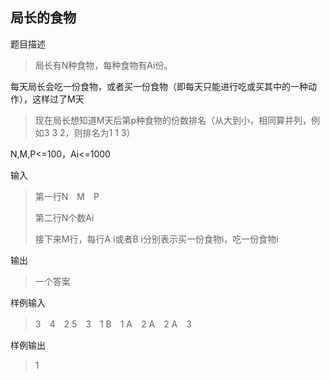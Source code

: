 ## 局长的食物


题目描述

> 局长有N种食物，每种食物有Ai份。
> 
每天局长会吃一份食物，或者买一份食物（即每天只能进行吃或买其中的一种动作），这样过了M天
> 
> 现在局长想知道M天后第p种食物的份数排名（从大到小，相同算并列，例如3 3 2，则排名为1 1 3）
> 
N,M,P<=100，Ai<=1000

输入
> 第一行N　M　P
> 
> 第二行N个数Ai
> 
> 接下来M行，每行A i或者B i分别表示买一份食物i，吃一份食物i

输出
> 一个答案


样例输入
>3　4　2
5　3　1
B　1
A　2
A　2
A　3

样例输出
> 1




